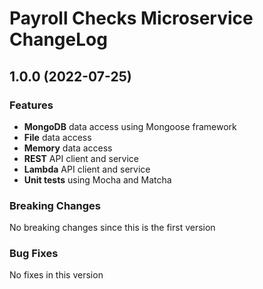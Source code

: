# Payroll Checks Microservice ChangeLog

## <a name="1.0.0"></a> 1.0.0 (2022-07-25)

### Features
* **MongoDB** data access using Mongoose framework
* **File** data access 
* **Memory** data access 
* **REST** API client and service
* **Lambda** API client and service
* **Unit tests** using Mocha and Matcha

### Breaking Changes
No breaking changes since this is the first version

### Bug Fixes
No fixes in this version

